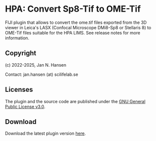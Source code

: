 # HPA: Convert Sp8-Tif to OME-Tif
FIJI plugin that allows to convert the ome.tif files exported from the 3D viewer in Leica's LASX (Confocal Microscope DMi8-Sp8 or Stellaris 8) to OME-Tif files suitable for the HPA LIMS.
See release notes for more information.

## Copyright
(c) 2022-2025, Jan N. Hansen

Contact: jan.hansen (at) scilifelab.se

## Licenses
The plugin and the source code are published under the [GNU General Public License v3.0](https://github.com/hansenjn/ExtractSharpestPlane_JNH/blob/master/LICENSE).

## Download
Download the latest plugin version [here](https://github.com/hansenjn/HPA_Convert_Sp8_To_OMETIF/releases/).
